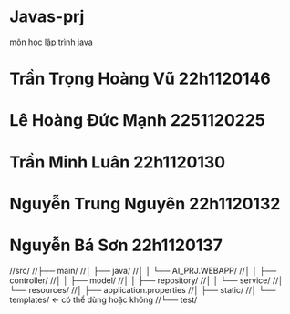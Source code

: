 # Javas-prj
 môn học lập trình java

# Trần Trọng Hoàng Vũ 22h1120146
# Lê Hoàng Đức Mạnh 2251120225
# Trần Minh Luân 22h1120130
# Nguyễn Trung Nguyên 22h1120132
# Nguyễn Bá Sơn 22h1120137



//src/
//├── main/
//│   ├── java/
//│   │   └── AI_PRJ.WEBAPP/
//│   │       ├── controller/
//│   │       ├── model/
//│   │       ├── repository/
//│   │       └── service/
//│   └── resources/
//│       ├── application.properties
//│       ├── static/
//│       └── templates/  ← có thể dùng hoặc không
//└── test/
